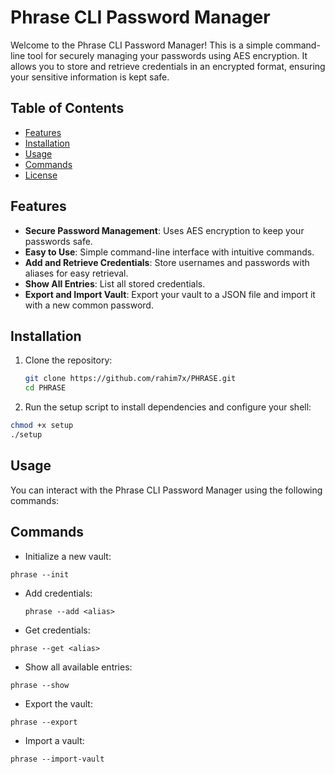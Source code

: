 # Phrase CLI Password Manager

Welcome to the Phrase CLI Password Manager! This is a simple command-line tool for securely managing your passwords using AES encryption. It allows you to store and retrieve credentials in an encrypted format, ensuring your sensitive information is kept safe.

## Table of Contents
- [Features](#features)
- [Installation](#installation)
- [Usage](#usage)
- [Commands](#commands)
- [License](#license)

## Features
- **Secure Password Management**: Uses AES encryption to keep your passwords safe.
- **Easy to Use**: Simple command-line interface with intuitive commands.
- **Add and Retrieve Credentials**: Store usernames and passwords with aliases for easy retrieval.
- **Show All Entries**: List all stored credentials.
- **Export and Import Vault**: Export your vault to a JSON file and import it with a new common password.

## Installation

1. Clone the repository:
   ```bash
   git clone https://github.com/rahim7x/PHRASE.git
   cd PHRASE
   ```
2. Run the setup script to install dependencies and configure your shell:
```bash
chmod +x setup
./setup
```
## Usage
You can interact with the Phrase CLI Password Manager using the following commands:

## Commands
- Initialize a new vault:
```
phrase --init
```
- Add credentials:
  ```
  phrase --add <alias>
  ```
- Get credentials:
```
phrase --get <alias>
```
- Show all available entries:
```
phrase --show

```

- Export the vault:
```
phrase --export

```
- Import a vault:
```
phrase --import-vault

```
